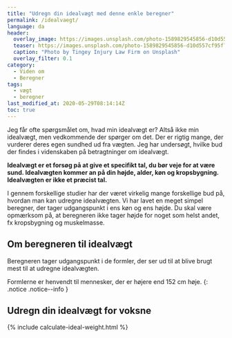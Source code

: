 ```yaml
---
title: "Udregn din idealvægt med denne enkle beregner"
permalink: /idealvaegt/
language: da
header:
  overlay_image: https://images.unsplash.com/photo-1589829545856-d10d557cf95f?ixlib=rb-1.2.1&ixid=eyJhcHBfaWQiOjEyMDd9&auto=format&fit=crop&w=1650&q=80
  teaser: https://images.unsplash.com/photo-1589829545856-d10d557cf95f?ixlib=rb-1.2.1&ixid=eyJhcHBfaWQiOjEyMDd9&auto=format&fit=crop&w=400&q=80
  caption: "Photo by Tingey Injury Law Firm on Unsplash"
  overlay_filter: 0.1
category:
  - Viden om
  - Beregner
tags:
  - vægt
  - beregner
last_modified_at: 2020-05-29T08:14:14Z
toc: true
---
```


Jeg får ofte spørgsmålet om, hvad min idealvægt er? Altså ikke min idealvægt, men vedkommende der spørger om det. Der er rigtig mange, der vurderer deres egen sundhed ud fra vægten. Jeg har undersøgt, hvilke bud der findes i videnskaben på betragtninger om idealvægt.

**Idealvægt er et forsøg på at give et specifikt tal, du bør veje for at være sund. Idealvægten kommer an på din højde, alder, køn og kropsbygning. Idealvægten er ikke et præcist tal.**

I gennem forskellige studier har der været virkelig mange forskellige bud på, hvordan man kan udregne idealvægten. Vi har lavet en meget simpel beregner, der tager udgangspunkt i ens køn og ens højde. Du skal være opmærksom på, at beregneren ikke tager højde for noget som helst andet, fx kropsbygning og muskelmasse.

## Om beregneren til idealvægt

Beregneren tager udgangspunkt i de formler, der ser ud til at blive brugt mest til at udregne idealvægten. 

Formlerne er henvendt til mennesker, der er højere end 152 cm høje.
{: .notice .notice--info }

## Udregn din idealvægt for voksne

{% include calculate-ideal-weight.html %}
